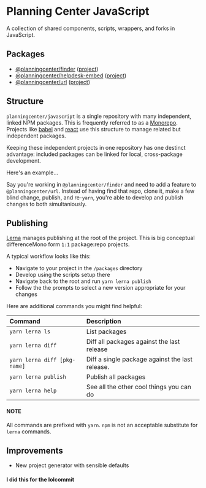 # Planning Center JavaScript

A collection of shared components, scripts, wrappers, and forks in JavaScript.

## Packages

* [@planningcenter/finder](https://www.npmjs.com/package/@planningcenter/finder) ([project](packages/finder))
* [@planningcenter/helpdesk-embed](https://www.npmjs.com/package/@planningcenter/helpdesk-embed) ([project](packages/helpdesk-embed))
* [@planningcenter/url](https://www.npmjs.com/package/@planningcenter/url) ([project](packages/url))

## Structure

`planningcenter/javascript` is a single repository with many independent, linked NPM packages.
This is frequently referred to as a [Monorepo](https://developer.atlassian.com/blog/2015/10/monorepos-in-git/).
Projects like [babel](https://github.com/babel/babel) and [react](https://github.com/facebook/react) use this structure to manage related but independent packages.

Keeping these independent projects in one repository has one destinct advantage:
included packages can be linked for local, cross-package development.

Here's an example...

Say you're working in `@planningcenter/finder` and need to add a feature to `@planningcenter/url`. Instead of having find that repo, clone it, make a few blind change, publish, and re-`yarn`, you're able to develop and publish changes to both simultaniously.

## Publishing

[Lerna](https://lernajs.io) manages publishing at the root of the project.
This is big conceptual differenceMono form `1:1` package:repo projects.

A typical workflow looks like this:

* Navigate to your project in the `/packages` directory
* Develop using the scripts setup there
* Navigate back to the root and run `yarn lerna publish`
* Follow the the prompts to select a new version appropriate for your changes

Here are additional commands you might find helpful:

| Command                      | Description                                     |
| :--------------------------- | :---------------------------------------------- |
| `yarn lerna ls`              | List packages                                   |
| `yarn lerna diff`            | Diff all packages against the last release      |
| `yarn lerna diff [pkg-name]` | Diff a single package against the last release. |
| `yarn lerna publish`         | Publish all packages                            |
| `yarn lerna help`            | See all the other cool things you can do        |

#### NOTE

All commands are prefixed with `yarn`.
`npm` is not an acceptable substitute for `lerna` commands.

## Improvements

* New project generator with sensible defaults


#### I did this for the lolcommit
